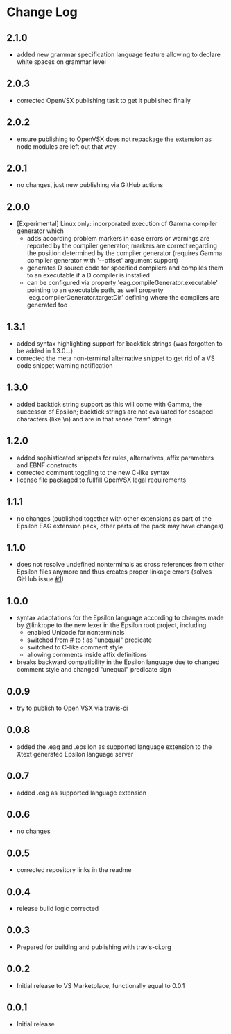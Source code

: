 # Change Log

## 2.1.0
- added new grammar specification language feature allowing to declare white spaces on grammar level

## 2.0.3
- corrected OpenVSX publishing task to get it published finally

## 2.0.2
- ensure publishing to OpenVSX does not repackage the extension as node modules are left out that way  

## 2.0.1
- no changes, just new publishing via GitHub actions

## 2.0.0
- [Experimental] Linux only: incorporated execution of Gamma compiler generator which 
    - adds according problem markers in case errors or warnings are reported by the compiler generator; markers are correct regarding the position determined by the compiler generator (requires Gamma compiler generator with '--offset' argument support)
    - generates D source code for specified compilers and compiles them to an executable if a D compiler is installed 
    - can be configured via property 'eag.compileGenerator.executable' pointing to an executable path, as well property 'eag.compilerGenerator.targetDir' defining where the compilers are generated too

## 1.3.1
- added syntax highlighting support for backtick strings (was forgotten to be added in 1.3.0...)
- corrected the meta non-terminal alternative snippet to get rid of a VS code snippet warning notification

## 1.3.0
- added backtick string support as this will come with Gamma, the successor of Epsilon; backtick strings are not evaluated for escaped characters (like \n) and are in that sense "raw" strings

## 1.2.0
- added sophisticated snippets for rules, alternatives, affix parameters and EBNF constructs
- corrected comment toggling to the new C-like syntax
- license file packaged to fullfill OpenVSX legal requirements

## 1.1.1
- no changes (published together with other extensions as part of the Epsilon EAG extension pack, other parts of the pack may have changes)

## 1.1.0
- does not resolve undefined nonterminals as cross references from other Epsilon files anymore and thus creates proper linkage errors (solves GitHub issue [#1](https://github.com/kuniss/epsilon-ide-extensions/issues/1))

## 1.0.0
- syntax adaptations for the Epsilon language according to changes made by @linkrope to the new lexer in the Epsilon root project, including
    - enabled Unicode for nonterminals
    - switched from # to ! as "unequal" predicate
    - switched to C-like comment style
    - allowing comments inside affix definitions
- breaks backward compatibility in the Epsilon language due to changed comment style and changed "unequal" predicate sign

## 0.0.9
- try to publish to Open VSX via travis-ci

## 0.0.8
- added the .eag and .epsilon as supported language extension to the Xtext generated Epsilon language server

## 0.0.7
- added .eag as supported language extension

## 0.0.6
- no changes

## 0.0.5
- corrected repository links in the readme 

## 0.0.4
- release build logic corrected

## 0.0.3
- Prepared for building and publishing with travis-ci.org

## 0.0.2
- Initial release to VS Marketplace, functionally equal to 0.0.1

## 0.0.1
- Initial release